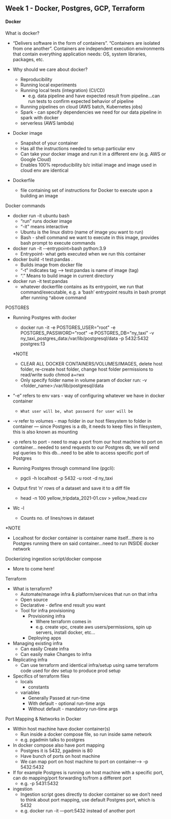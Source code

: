 ## Week 1 - Docker, Postgres, GCP, Terraform

<!-- * [Introduction to Docker](#de-zoomcamp---introduction-to-docker) -->

#### Docker

What is docker?
*  “Delivers software in the form of containers”. “Containers are isolated from one another”. Containers are independent execution environments that contain everything application needs: OS, system libraries, packages, etc.

* Why should we care about docker?
    * Reproducibility
    * Running local experiments
    * Running local tests (integration) (CI/CD)
        * e.g. data pipeline and have expected result from pipeline…can run tests to confirm expected behavior of pipeline
    * Running pipelines on cloud (AWS batch, Kubernetes jobs)
    * Spark - can specify dependencies we need for our data pipeline in spark with docker
    * serverless (AWS lambda)

* Docker image
    * Snapshot of your container
    * Has all the instructions needed to setup particular env
    * Can take your docker image and run it in a different env (e.g. AWS or Google Cloud)
    * Enables 100% reproducibility b/c initial image and image used in cloud env are identical

* Dockerfile
    * file containing set of instructions for Docker to execute upon a building an image

Docker commands
* docker run -it ubuntu bash
    * “run” runs docker image
    * “-it" means interactive
    * Ubuntu is the linux distro (name of image you want to run)
    * Bash - shell command we want to execute in this image, provides bash prompt to execute commands
* docker run -it --entrypoint=bash python:3.9
    * Entrypoint- what gets executed when we run this container
*  docker build -t test:pandas .
    * Builds image from docker file
    * “-t" indicates tag —> test:pandas is name of image (tag)
    * “.” Means to build image in current directory
*  docker run -it test:pandas
    * whatever dockerfile contains as its entrypoint, we run that command/executable, e.g. a ‘bash’ entrypoint results in bash prompt after running ^above command


<!-- * [Introduction to Postgres](#de-zoomcamp---introduction-to-postgres) -->
POSTGRES

*  Running Postgres with docker
    * docker run -it -e POSTGRES_USER="root" -e POSTGRES_PASSWORD="root" -e POSTGRES_DB="ny_taxi" -v ny_taxi_postgres_data:/var/lib/postgresql/data -p 5432:5432 postgres:13

    *NOTE
      * CLEAR ALL DOCKER CONTAINERS/VOLUMES/IMAGES, delete host folder, re-create host folder, change host folder permissions to read/write sudo chmod a+rwx <folder name>
      * Only specify folder name in volume param of docker run:  -v <folder_name>:/var/lib/postgresql/data
*  “-e” refers to env vars - way of configuring whatever we have in docker container
    *     What user will be, what password for user will be
* -v refer to volumes  - map folder  in our host filesystem to folder in container — since Postgres is a db, it needs to keep files in filesystem, this is also known as mounting
* -p refers to port - need to map a port from our host machine to port on container...  needed to send requests to our Postgres db, we will send sql queries to this db…need to be able to access specific port of Postgres  

*  Running Postgres through command line (pgcli):
    * pgcli -h localhost -p 5432 -u root -d ny_taxi
* Output first ’n’ rows of a dataset and save it to a diff file
    * head -n 100 yellow_tripdata_2021-01.csv > yellow_head.csv
* Wc -l <filename>
    * Counts no. of lines/rows in dataset

*NOTE
*  Localhost for docker container is container name itself…there is no Postgres running there on said container…need to run INSIDE docker network


Dockerizing ingestion script/docker compose
   * More to come here!

Terraform
*  What is terraform?
    * Automate/manage infra & platform/services that run on that infra
    * Open source
    * Declarative - define end result you want
    * Tool for infra provisioning
        * Provisioning infra
            * Where terraform comes in 
            * e.g. create vpc, create aws users/permissions, spin up servers, install docker, etc...
        * Deploying apps
* Managing existing infra
    * Can easily Create infra
    * Can easily make Changes to infra
* Replicating infra
    * Can use terraform and identical infra/setup using same terraform code used for dev setup to produce prod setup
* Specifics of terraform files
    * locals
        * constants
    * variables
        * Generally Passed at run-time
        * With default - optional run-time args
        * Without default - mandatory run-time args

Port Mapping & Networks in Docker
*  Within host machine have docker container(s)
    * Run inside a docker compose file, so run inside same network
    * e.g. pgadmin talks to postgres
* In docker compose also have port mapping
    * Postgres it is 5432, pgadmin is 80
    * Have bunch of ports on host machine
    * We can map port on host machine to port on container—> -p 5432:5432
* If for example Postgres is running on host machine with a specific port, can do mapping/port forwarding to/from a different port
    * e.g. -p 5431:5432
* ingestion
    * Ingestion script goes directly to docker container so we don’t need to think about port mapping, use default Postgres port, which is 5432
    * e.g. docker run -it —port:5432 instead of another port


